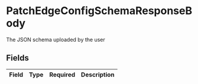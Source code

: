 # PatchEdgeConfigSchemaResponseBody

The JSON schema uploaded by the user


## Fields

| Field       | Type        | Required    | Description |
| ----------- | ----------- | ----------- | ----------- |